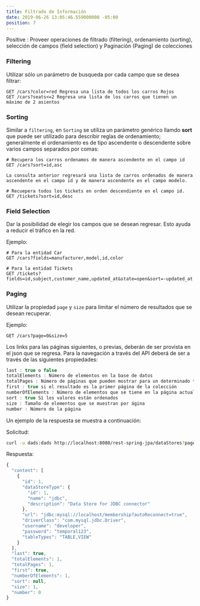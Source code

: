 ```yaml
---
title: Filtrado de Información
date: 2019-06-26 13:05:46.559000000 -05:00
position: 7
---
```


Positive
: Proveer operaciones de filtrado (filtering),  ordenamiento (sorting), selección de campos (field selection) y Paginación (Paging) de colecciones

### Filtering

Utilizar sólo un parámetro de busqueda por cada campo que se desea filtrar:

```
GET /cars?color=red Regresa una lista de todos los carros Rojos
GET /cars?seats<=2 Regresa una lista de los carros que tienen un máximo de 2 asientos
```

### Sorting

Similar a `filtering`, en `Sorting` se utiliza un parámetro genérico llamdo **sort** que puede ser utilizado para describir reglas de ordenamiento; generalmente el ordenamiento es de tipo ascendente o descendente sobre varios campos separados por comas:

```shell
# Recupera los carros ordenamos de manera ascendente en el campo id
GET /cars?sort=id,asc

La consulta anterior regresará una lista de carros ordenados de manera ascendente en el campo id y de manera ascendente en el campo modelo.

# Recuepera todos los tickets en orden descendiente en el campo id.
GET /tickets?sort=id,desc
```

### Field Selection

Dar la posibilidad de elegir los campos que se desean regresar. Esto ayuda a reducir el tráfico en la red.

Ejemplo:

```
# Para la entidad Car
GET /cars?fields=manufacturer,model,id,color

# Para la entidad Tickets
GET /tickets?fields=id,subject,customer_name,updated_at&state=open&sort=-updated_at
```

### Paging

Utilizar la propiedad `page` y `size` para limitar el número de resultados que se desean recuperar.

Ejemplo:

```
GET /cars?page=0&size=5
```

Los links para las páginas siguientes, o previas, deberán de ser provista en el json que se regresa. Para la navegación a través del API deberá de ser a través de las siguientes propiedades:

```javascript
last : true o false
totalElements : Número de elementos en la base de datos
totalPages : Número de páginas que pueden mostrar para un determinado tamaño
first : true si el resultado es la primer página de la colección
numberOfElements : Número de elementos que se tiene en la página actual
sort : true Sí los valores están ordenados 
size : Tamaño de elementos que se muestran por ágina
number : Número de la página
```

Un ejemplo de la respuesta se muestra a continuación:

Solicitud:

```bash
curl -u dads:dads http://localhost:8080/rest-spring-jpa/dataStores?page=3\&size=2
```

Respuesta:

```javascript
{
  "content": [
    {
      "id": 1,
      "dataStoreType": {
        "id": 1,
        "name": "jdbc",
        "description": "Data Store for JDBC connector"
      },
      "url": "jdbc:mysql://localhost/membership?autoReconnect=true",
      "driverClass": "com.mysql.jdbc.Driver",
      "username": "developer",
      "password": "temporal123",
      "tableTypes": "TABLE,VIEW"
    }
  ],
  "last": true,
  "totalElements": 1,
  "totalPages": 1,
  "first": true,
  "numberOfElements": 1,
  "sort": null,
  "size": 1,
  "number": 0
}
```
